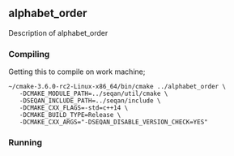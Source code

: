 
## alphabet_order

Description of alphabet_order

### Compiling

Getting this to compile on work machine;

```
~/cmake-3.6.0-rc2-Linux-x86_64/bin/cmake ../alphabet_order \
   -DCMAKE_MODULE_PATH=../seqan/util/cmake \
   -DSEQAN_INCLUDE_PATH=../seqan/include \
   -DCMAKE_CXX_FLAGS=-std=c++14 \
   -DCMAKE_BUILD_TYPE=Release \
   -DCMAKE_CXX_ARGS="-DSEQAN_DISABLE_VERSION_CHECK=YES" 
```

### Running

